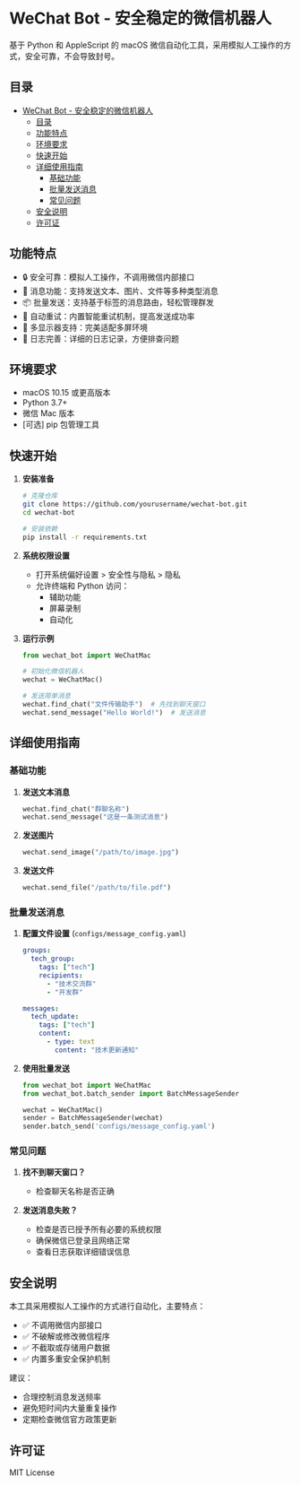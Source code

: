 # WeChat Bot - 安全稳定的微信机器人

基于 Python 和 AppleScript 的 macOS 微信自动化工具，采用模拟人工操作的方式，安全可靠，不会导致封号。

## 目录

- [WeChat Bot - 安全稳定的微信机器人](#wechat-bot---安全稳定的微信机器人)
  - [目录](#目录)
  - [功能特点](#功能特点)
  - [环境要求](#环境要求)
  - [快速开始](#快速开始)
  - [详细使用指南](#详细使用指南)
    - [基础功能](#基础功能)
    - [批量发送消息](#批量发送消息)
    - [常见问题](#常见问题)
  - [安全说明](#安全说明)
  - [许可证](#许可证)

## 功能特点

- 🔒 安全可靠：模拟人工操作，不调用微信内部接口
- 💬 消息功能：支持发送文本、图片、文件等多种类型消息
- 📦 批量发送：支持基于标签的消息路由，轻松管理群发
- 🔄 自动重试：内置智能重试机制，提高发送成功率
- 📱 多显示器支持：完美适配多屏环境
- 📝 日志完善：详细的日志记录，方便排查问题

## 环境要求

- macOS 10.15 或更高版本
- Python 3.7+
- 微信 Mac 版本
- [可选] pip 包管理工具

## 快速开始

1. **安装准备**
   ```bash
   # 克隆仓库
   git clone https://github.com/yourusername/wechat-bot.git
   cd wechat-bot

   # 安装依赖
   pip install -r requirements.txt
   ```

2. **系统权限设置**
   - 打开系统偏好设置 > 安全性与隐私 > 隐私
   - 允许终端和 Python 访问：
     - 辅助功能
     - 屏幕录制
     - 自动化

3. **运行示例**
   ```python
   from wechat_bot import WeChatMac

   # 初始化微信机器人
   wechat = WeChatMac()

   # 发送简单消息
   wechat.find_chat("文件传输助手")  # 先找到聊天窗口
   wechat.send_message("Hello World!")  # 发送消息
   ```

## 详细使用指南

### 基础功能

1. **发送文本消息**
   ```python
   wechat.find_chat("群聊名称")
   wechat.send_message("这是一条测试消息")
   ```

2. **发送图片**
   ```python
   wechat.send_image("/path/to/image.jpg")
   ```

3. **发送文件**
   ```python
   wechat.send_file("/path/to/file.pdf")
   ```

### 批量发送消息

1. **配置文件设置** (`configs/message_config.yaml`)
   ```yaml
   groups:
     tech_group:
       tags: ["tech"]
       recipients:
         - "技术交流群"
         - "开发群"
   
   messages:
     tech_update:
       tags: ["tech"]
       content:
         - type: text
           content: "技术更新通知"
   ```

2. **使用批量发送**
   ```python
   from wechat_bot import WeChatMac
   from wechat_bot.batch_sender import BatchMessageSender

   wechat = WeChatMac()
   sender = BatchMessageSender(wechat)
   sender.batch_send('configs/message_config.yaml')
   ```

### 常见问题

1. **找不到聊天窗口？**
   - 检查聊天名称是否正确

2. **发送消息失败？**
   - 检查是否已授予所有必要的系统权限
   - 确保微信已登录且网络正常
   - 查看日志获取详细错误信息

## 安全说明

本工具采用模拟人工操作的方式进行自动化，主要特点：

- ✅ 不调用微信内部接口
- ✅ 不破解或修改微信程序
- ✅ 不截取或存储用户数据
- ✅ 内置多重安全保护机制

建议：
- 合理控制消息发送频率
- 避免短时间内大量重复操作
- 定期检查微信官方政策更新

## 许可证

MIT License
